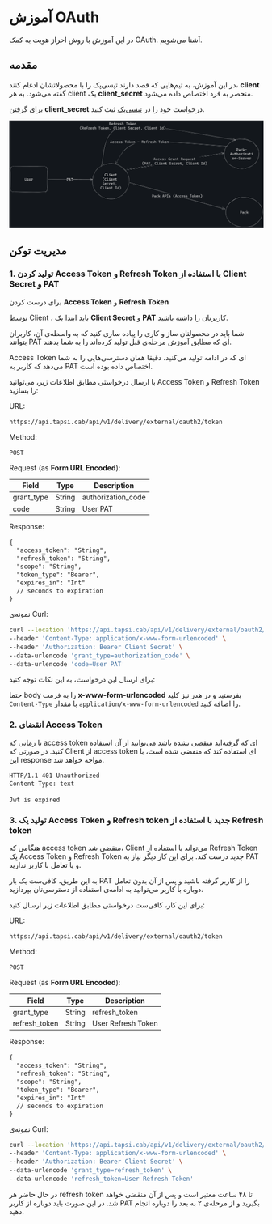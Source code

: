 # آموزش OAuth

در این آموزش با روش احراز هویت به کمک 
OAuth.
آشنا می‌شویم.

## مقدمه

در این آموزش، به تیم‌هایی که قصد دارند تپسی‌پک را با محصولاتشان ادغام کنند،
**client**
گفته می‌شود. 
به هر client یک
**client_secret**
منحصر به فرد اختصاص داده می‌شود.

برای گرفتن 
**client_secret**
درخواست خود را در
[تپسی‌پک](https://pack.tapsi.ir/landing)
ثبت کنید.

<!-- 
برای دسترسی به API های تپسی‌پک، 

To access our external APIs, a token must be included in the header of the client's request. This token ensures a secure
access to the APIs and prevents unauthorized access to sensitive data.

The token should be set in the header with the key name **"authorization"**.

There are two types of tokens:

- Client Secret Token
- User Access Token -->



![APIs flow](../../images/pack-external-apis-flow.png)

## مدیریت توکن

### 1. تولید کردن Access Token و Refresh Token با استفاده از Client Secret و PAT



برای درست کردن
**Access Token**
و
**Refresh Token**

توسط
Client
،
باید ابتدا یک
**Client Secret**
و
**PAT**
کاربرتان را داشته باشید. 

شما باید در محصولتان ساز و کاری را پیاده سازی کنید که به واسطه‌ی آن، کاربران بتوانند
PAT
ای که مطابق آموزش مرحله‌ی قبل تولید کرده‌اند را به شما بدهند.

Access Token
ای که در ادامه تولید می‌کنید، دقیقا همان دسترسی‌هایی را به شما می‌دهد که کاربر به
PAT
اختصاص داده بوده است.


با ارسال درخواستی مطابق اطلاعات زیر، می‌توانید
Access Token
و
Refresh Token
را بسازید:

URL:
```
https://api.tapsi.cab/api/v1/delivery/external/oauth2/token
```


Method: 
```
POST
```

Request (as **Form URL Encoded**):

| Field      | Type   | Description        |
|------------|--------|--------------------|
| grant_type | String | authorization_code |
| code       | String | User PAT           |

Response:

```json5
{
  "access_token": "String",
  "refresh_token": "String",
  "scope": "String",
  "token_type": "Bearer",
  "expires_in": "Int"
  // seconds to expiration
}
```

نمونه‌ی Curl:

```bash
curl --location 'https://api.tapsi.cab/api/v1/delivery/external/oauth2/token' \
--header 'Content-Type: application/x-www-form-urlencoded' \
--header 'Authorization: Bearer Client Secret' \
--data-urlencode 'grant_type=authorization_code' \
--data-urlencode 'code=User PAT'
```

برای ارسال این درخواست، به این نکات توجه کنید:

حتما body را به فرمت **x-www-form-urlencoded** 
بفرستید و در هدر نیز کلید
`Content-Type`
با مقدار
‍`application/x-www-form-urlencoded`
را اضافه کنید.


### 2. انقضای Access Token

تا زمانی که
access token
ای که گرفته‌اید منقضی نشده باشد می‌توانید از آن استفاده کنید.
در صورتی که
Client
از
access token
ای استفاده کند که منقضی شده است، با این 
response
مواجه خواهد شد.

```text
HTTP/1.1 401 Unauthorized
Content-Type: text

Jwt is expired
```

### 3. تولید یک Access Token و Refresh token جدید با استفاده از Refresh token

هنگامی که
access token
منقضی شد،
Client
می‌تواند با استفاده از
Refresh Token 
یک
Access Token
و
Refresh Token
جدید درست کند.
برای این کار دیگر نیاز به 
PAT
و یا تعامل با کاربر ندارید.

به این طریق، کافی‌ست یک بار
PAT
را از کاربر گرفته باشید و پس از آن بدون تعامل دوباره با کاربر می‌توانید به ادامه‌ی استفاده از دسترسی‌تان بپردازید.

برای این کار، کافی‌ست درخواستی مطابق اطلاعات زیر ارسال کنید:

URL: 
```
https://api.tapsi.cab/api/v1/delivery/external/oauth2/token
```

Method: 
```
POST
```

Request (as **Form URL Encoded**):

| Field         | Type   | Description        |
|---------------|--------|--------------------|
| grant_type    | String | refresh_token      |
| refresh_token | String | User Refresh Token |

Response:

```json5
{
  "access_token": "String",
  "refresh_token": "String",
  "scope": "String",
  "token_type": "Bearer",
  "expires_in": "Int"
  // seconds to expiration
}
```

نمونه‌ی Curl:

```bash
curl --location 'https://api.tapsi.cab/api/v1/delivery/external/oauth2/token' \
--header 'Content-Type: application/x-www-form-urlencoded' \
--header 'Authorization: Bearer Client Secret' \
--data-urlencode 'grant_type=refresh_token' \
--data-urlencode 'refresh_token=User Refresh Token'
```

در حال حاضر هر 
refresh token
تا ۴۸ ساعت معتیر است و پس از آن منقضی خواهد شد.
در این صورت باید دوباره از کاربر
PAT
بگیرید و از مرحله‌ی ۲ به بعد را دوباره انجام دهید.